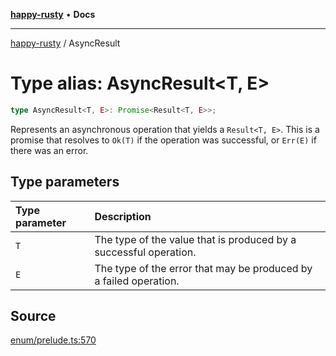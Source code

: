 [**happy-rusty**](../index.md) • **Docs**

***

[happy-rusty](../index.md) / AsyncResult

# Type alias: AsyncResult\<T, E\>

```ts
type AsyncResult<T, E>: Promise<Result<T, E>>;
```

Represents an asynchronous operation that yields a `Result<T, E>`.
This is a promise that resolves to `Ok(T)` if the operation was successful, or `Err(E)` if there was an error.

## Type parameters

| Type parameter | Description |
| :------ | :------ |
| `T` | The type of the value that is produced by a successful operation. |
| `E` | The type of the error that may be produced by a failed operation. |

## Source

[enum/prelude.ts:570](https://github.com/JiangJie/happy-rusty/blob/8459b5173b9411e6dd5b07bfe7a82558c0bac060/src/enum/prelude.ts#L570)
